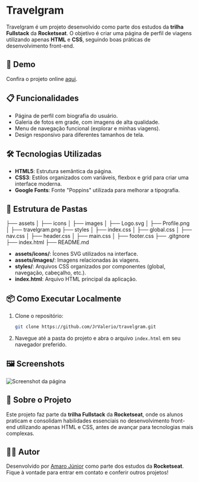 # Travelgram

Travelgram é um projeto desenvolvido como parte dos estudos da **trilha Fullstack** da **Rocketseat**. O objetivo é criar uma página de perfil de viagens utilizando apenas **HTML** e **CSS**, seguindo boas práticas de desenvolvimento front-end.

## 🚀 Demo

Confira o projeto online [aqui](https://jrvalerio.github.io/travelgram/).

## 📋 Funcionalidades

- Página de perfil com biografia do usuário.
- Galeria de fotos em grade, com imagens de alta qualidade.
- Menu de navegação funcional (explorar e minhas viagens).
- Design responsivo para diferentes tamanhos de tela.

## 🛠️ Tecnologias Utilizadas

- **HTML5**: Estrutura semântica da página.
- **CSS3**: Estilos organizados com variáveis, flexbox e grid para criar uma interface moderna.
- **Google Fonts**: Fonte "Poppins" utilizada para melhorar a tipografia.

## 📂 Estrutura de Pastas

├── assets
│   ├── icons
│   ├── images
│   ├── Logo.svg
│   ├── Profile.png
│   ├── travelgram.png
├── styles
│   ├── index.css
│   ├── global.css
│   ├── nav.css
│   ├── header.css
│   ├── main.css
│   ├── footer.css
├── .gitgnore
├── index.html
├── README.md

- **assets/icons/**: Ícones SVG utilizados na interface.
- **assets/images/**: Imagens relacionadas às viagens.
- **styles/**: Arquivos CSS organizados por componentes (global, navegação, cabeçalho, etc.).
- **index.html**: Arquivo HTML principal da aplicação.

## 📦 Como Executar Localmente

1. Clone o repositório:
   ```bash
   git clone https://github.com/JrValerio/travelgram.git
   ```
2. Navegue até a pasta do projeto e abra o arquivo `index.html` em seu navegador preferido.

## 🖼️ Screenshots

![Screenshot da página](https://jrvalerio.github.io/travelgram/screenshot.png)

## 🚀 Sobre o Projeto

Este projeto faz parte da **trilha Fullstack** da **Rocketseat**, onde os alunos praticam e consolidam habilidades essenciais no desenvolvimento front-end utilizando apenas HTML e CSS, antes de avançar para tecnologias mais complexas.

## 🧑‍💻 Autor

Desenvolvido por [Amaro Júnior](https://github.com/JrValerio) como parte dos estudos da **Rocketseat**. Fique à vontade para entrar em contato e conferir outros projetos!

